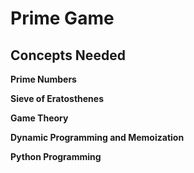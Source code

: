 # Prime Game

## Concepts Needed
**Prime Numbers**

**Sieve of Eratosthenes**

**Game Theory**

**Dynamic Programming and Memoization**

**Python Programming**
